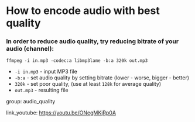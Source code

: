# How to encode audio with best quality

### In order to reduce audio quality, try reducing bitrate of your audio (channel):

```ffmpeg
ffmpeg -i in.mp3 -codec:a libmp3lame -b:a 320k out.mp3
```

- `-i in.mp3` - input MP3 file
- `-b:a` - set audio quality by setting bitrate (lower - worse, bigger - better)
- `320k` - set poor quality, (use at least `128k` for average quality)
- `out.mp3` - resulting file

group: audio_quality


link_youtube: https://youtu.be/ONegMKjRp0A
